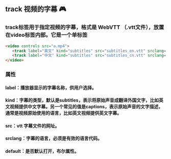## track 视频的字幕 :video_game:

### track标签用于指定视频的字幕，格式是 WebVTT （.vtt文件），放置在video标签内部。它是一个单标签

```html
<video controls src="a.mp4">
   <track label="英文" kind="subtitles" src="subtitles_en.vtt" srclang="en">
   <track label="中文" kind="subtitles" src="subtitles_cn.vtt" srclang="cn" default>
</video>
```

### 属性
#### label：播放器显示的字幕名称，供用户选择。
#### kind：字幕的类型，默认是subtitles，表示将原始声音成翻译外国文字，比如英文视频提供中文字幕。另一个常见的值是captions，表示原始声音的文字描述，通常是视频原始使用的语言，比如英文视频提供英文字幕。
#### src：vtt 字幕文件的网址。
#### srclang：字幕的语言，必须是有效的语言代码。
#### default：是否默认打开，布尔属性。